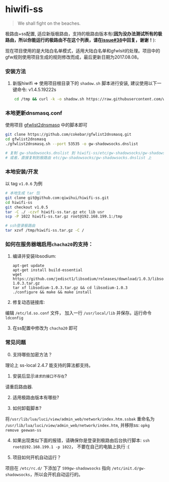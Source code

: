 # hiwifi-ss

> We shall fight on the beaches.

极路由+ss配置, 适应新版极路由，支持的极路由版本有(__因为没办法测试所有的极路由，所以你能运行的极路由不在这个列表，请在[issue#38](https://github.com/qiwihui/hiwifi-ss/issues/38)中回复，谢谢！__):

现在项目使用的是大陆白名单模式，适用大陆白名单和gfwlsit的处理。项目中的gfw规则使用项目生成的规则修改而成，最后更新日期为2017.08.08。

### 安装方法

1. 新版hiwifi => 使用项目根目录下的 `shadow.sh` 脚本进行安装, 建议使用以下一键命令:
v1.4.5.19222s

```bash
    cd /tmp && curl -k -o shadow.sh https://raw.githubusercontent.com/wzs1990/hiwifi-ss/master/shadow.sh && sh shadow.sh && rm shadow.sh
```
### 本地更新dnsmasq.conf

使用项目 [gfwlist2dnsmasq](https://github.com/cokebar/gfwlist2dnsmasq.git) 中的脚本即可

```bash
git clone https://github.com/cokebar/gfwlist2dnsmasq.git
cd gfwlist2dnsmasq
./gfwlist2dnsmasq.sh --port 53535 -o gw-shadowsocks.dnslist

# 复制 gw-shadowsocks.dnslist 到 hiwifi-ss/etc/gw-shadowsocks/gw-shadowsocks.dnslist 打包
# 或者，直接复制到极路由 etc/gw-shadowsocks/gw-shadowsocks.dnslist 上
```

### 本地安装/开发

以 tag `v1.0.6` 为例

```bash
# 本地生成 tar 包
git clone git@github.com:qiwihui/hiwifi-ss.git
cd hiwifi-ss
git checkout v1.0.5
tar -C ./ -czvf hiwifi-ss.tar.gz etc lib usr
scp -P 1022 hiwifi-ss.tar.gz root@192.168.199.1:/tmp

# ssh登录极路由
tar xzvf /tmp/hiwifi-ss.tar.gz -C /
```

### 如何在服务器端启用`chacha20`的支持：

1. 编译并安装libsodium:

   ```
   apt-get update
   apt-get install build-essential
   wget https://github.com/jedisct1/libsodium/releases/download/1.0.3/libsodium-1.0.3.tar.gz
   tar xf libsodium-1.0.3.tar.gz && cd libsodium-1.0.3
   ./configure && make && make install
   ```

2. 修复动态链接库:

编辑 `/etc/ld.so.conf` 文件， 加入一行 `/usr/local/lib` 并保存。运行命令 `ldconfig`

3. 在ss配置中修改为 `chacha20` 即可


### 常见问题

0. 支持哪些加密方法？

  理论上 ss-local 2.4.7 能支持的算法都支持。

1. 安装后显示`请求的接口不存在`?

  请重启路由器.

2. 适用极路由版本有哪些?


3. 如何卸载脚本?

  将`/usr/lib/lua/luci/view/admin_web/network/index.htm.ssbak` 重命名为 `/usr/lib/lua/luci/view/admin_web/network/index.htm`, 并移除ss: `opkg remove geewan-ss`

4. 如果出现类似下面的报错，请确保你是登录到极路由后台执行脚本: `ssh root@192.168.199.1 -p 1022`， 不要在自己的电脑上执行 :(


5. 项目如何开机自动运行？

  项目在 `/etc/rc.d/` 下添加了 `S99gw-shadowsocks` 指向 `/etc/init.d/gw-shadowsocks`，所以会开机自动运行的。

